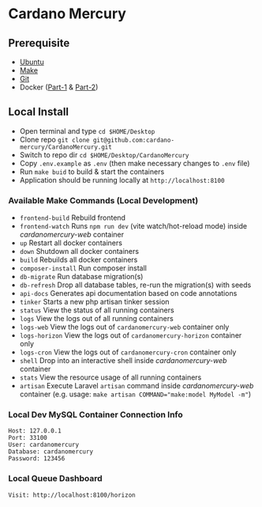 # Cardano Mercury

## Prerequisite
- [Ubuntu](https://ubuntu.com/download/server)
- [Make](https://askubuntu.com/questions/161104/how-do-i-install-make)
- [Git](https://git-scm.com/book/en/v2/Getting-Started-Installing-Git)
- Docker ([Part-1](https://docs.docker.com/engine/install/ubuntu/) & [Part-2](https://docs.docker.com/engine/install/linux-postinstall/))

## Local Install
- Open terminal and type `cd $HOME/Desktop`
- Clone repo `git clone git@github.com:cardano-mercury/CardanoMercury.git`
- Switch to repo dir `cd $HOME/Desktop/CardanoMercury`
- Copy `.env.example` as `.env` (then make necessary changes to `.env` file)
- Run `make buid` to build & start the containers
- Application should be running locally at `http://localhost:8100`

### Available Make Commands (Local Development)
* `frontend-build` Rebuild frontend
* `frontend-watch` Runs `npm run dev` (vite watch/hot-reload mode) inside _cardanomercury-web_ container
* `up` Restart all docker containers
* `down` Shutdown all docker containers
* `build` Rebuilds all docker containers
* `composer-install` Run composer install
* `db-migrate` Run database migration(s)
* `db-refresh` Drop all database tables, re-run the migration(s) with seeds
* `api-docs` Generates api documentation based on code annotations
* `tinker` Starts a new php artisan tinker session
* `status` View the status of all running containers
* `logs` View the logs out of all running containers
* `logs-web` View the logs out of `cardanomercury-web` container only
* `logs-horizon` View the logs out of `cardanomercury-horizon` container only
* `logs-cron` View the logs out of `cardanomercury-cron` container only
* `shell` Drop into an interactive shell inside _cardanomercury-web_ container
* `stats` View the resource usage of all running containers
* `artisan` Execute Laravel `artisan` command inside _cardanomercury-web_ container (e.g. usage: `make artisan COMMAND="make:model MyModel -m"`)

### Local Dev MySQL Container Connection Info
```
Host: 127.0.0.1
Port: 33100
User: cardanomercury
Database: cardanomercury
Password: 123456
```

### Local Queue Dashboard
```
Visit: http://localhost:8100/horizon
```
